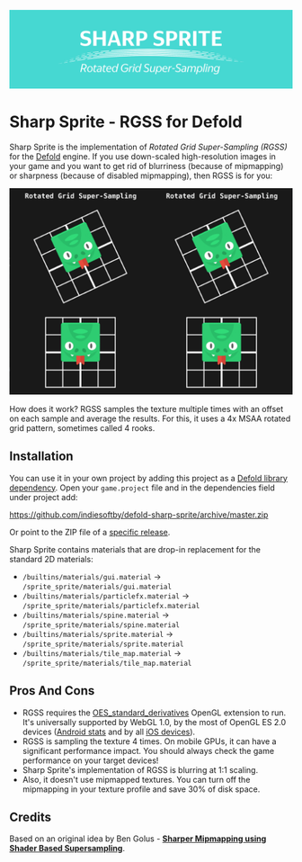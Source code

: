 [![Sharp Sprite Logo](cover.png)](https://github.com/indiesoftby/defold-sharp-sprite)

# Sharp Sprite - RGSS for Defold

Sharp Sprite is the implementation of *Rotated Grid Super-Sampling (RGSS)* for the [Defold](https://defold.com/) engine. If you use down-scaled high-resolution images in your game and you want to get rid of blurriness (because of mipmapping) or sharpness (because of disabled mipmapping), then RGSS is for you:

![RGSS vs Builtin](rgss_vs_builtin.gif)

How does it work? RGSS samples the texture multiple times with an offset on each sample and average the results. For this, it uses a 4x MSAA rotated grid pattern, sometimes called 4 rooks.

## Installation

You can use it in your own project by adding this project as a [Defold library dependency](http://www.defold.com/manuals/libraries/). Open your `game.project` file and in the dependencies field under project add:

https://github.com/indiesoftby/defold-sharp-sprite/archive/master.zip

Or point to the ZIP file of a [specific release](https://github.com/indiesoftby/defold-sharp-sprite/releases).

Sharp Sprite contains materials that are drop-in replacement for the standard 2D materials:

- `/builtins/materials/gui.material` → `/sprite_sprite/materials/gui.material`
- `/builtins/materials/particlefx.material` → `/sprite_sprite/materials/particlefx.material`
- `/builtins/materials/spine.material` → `/sprite_sprite/materials/spine.material`
- `/builtins/materials/sprite.material` → `/sprite_sprite/materials/sprite.material`
- `/builtins/materials/tile_map.material` → `/sprite_sprite/materials/tile_map.material`

## Pros And Cons

- RGSS requires the [OES_standard_derivatives](https://www.khronos.org/registry/OpenGL/extensions/OES/OES_standard_derivatives.txt) OpenGL extension to run. It's universally supported by WebGL 1.0, by the most of OpenGL ES 2.0 devices ([Android stats](https://opengles.gpuinfo.org/listreports.php?extension=GL_OES_standard_derivatives) and by all [iOS devices](https://developer.apple.com/library/archive/documentation/OpenGLES/Conceptual/OpenGLESHardwarePlatformGuide_iOS/OpenGLESPlatforms/OpenGLESPlatforms.html)).
- RGSS is sampling the texture 4 times. On mobile GPUs, it can have a significant performance impact. You should always check the game performance on your target devices!
- Sharp Sprite's implementation of RGSS is blurring at 1:1 scaling.
- Also, it doesn't use mipmapped textures. You can turn off the mipmapping in your texture profile and save 30% of disk space.

## Credits

Based on an original idea by Ben Golus - **[Sharper Mipmapping using Shader Based Supersampling](https://medium.com/@bgolus/sharper-mipmapping-using-shader-based-supersampling-ed7aadb47bec)**.
